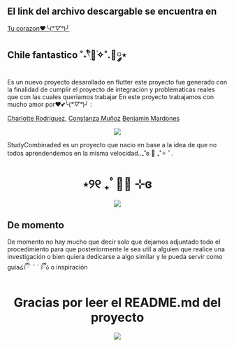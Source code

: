 ## El link del archivo descargable se encuentra en 
<a href="https://github.com/90hellbaby/chile_fantastico/tree/main/Apk"> Tu corazon❤️╰(*°▽°*)╯</a>

## Chile fantastico ˚˖𓍢ִ໋🌷͙֒✧˚.🎀༘⋆

  Es un nuevo proyecto desarollado en flutter este proyecto fue generado con la finalidad de cumplir el proyecto de integracion  y problematicas reales que con las cuales queriamos trabajar
  En este proyecto trabajamos con mucho amor por❤️💕╰(*°▽°*)╯ :

<a href="https://github.com/90hellbaby">Charlotte Rodriguez</a>,
<a href="https://github.com/conywywy">Constanza Muñoz</a>
<a href="https://github.com/baosses">Benjamin Mardones</a>
  

<div align="center">
    <img src="https://image.myanimelist.net/ui/OK6W_koKDTOqqqLDbIoPAgQWvXOvm9jAZbAOgbH1NT4">
</div>

StudyCombinaded es un proyecto que nacio en base a la idea de que no todos  aprendendemos en la misma velocidad..₊˚ʚ 🌱 ₊˚✧ ﾟ.
<h1 align="center">  ⋆୨୧ ₊ﾟ🥡🥢 ⊹ɞ </h1>
<div align="center">
    <img src="https://dthezntil550i.cloudfront.net/7x/latest/7x2009170632102600012715286/c11cf087-9e42-4bc9-a14c-1e77b2e168af.gif">

</div>


## De momento
De momento no hay mucho que decir  solo que dejamos adjuntado todo el procedimiento para que posteriormente le sea util a alguien que realice una investigación o bien quiera 
dedicarse a algo similar y le pueda servir como guia໒꒰ྀི´ ˘ ` ꒱ྀིა o inspiración


    
<h1 align="center">Gracias por leer el README.md del proyecto</h1>
<div align="center">
    <img src="https://media.tenor.com/FjuLjYUEiGgAAAAd/yashiro-nene-toilet-bound-hanako-kun.gif">
</div>
